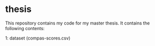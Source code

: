 # thesis
This repository contains my code for my master thesis. It contains the following contents: 

1: dataset (compas-scores.csv)
